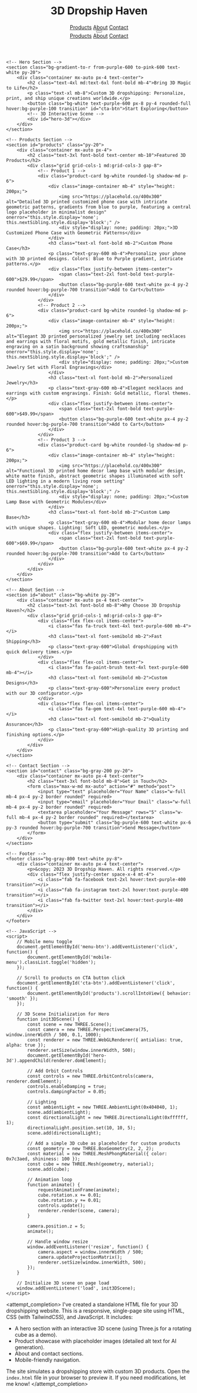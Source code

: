<!DOCTYPE html>
<html lang="en">
<head>
    <meta charset="UTF-8">
    <meta name="viewport" content="width=device-width, initial-scale=1.0">
    <title>3D Dropship Haven - Custom 3D Printed Products</title>
    <script src="https://cdn.tailwindcss.com"></script>
    <!-- Icon library for icons -->
    <link rel="stylesheet" href="https://cdnjs.cloudflare.com/ajax/libs/font-awesome/6.0.0/css/all.min.css">
    <!-- Three.js for 3D interactive scenes -->
    <script src="https://cdnjs.cloudflare.com/ajax/libs/three.js/r128/three.min.js"></script>
    <!-- OrbitControls for 3D interaction -->
    <script src="https://cdn.jsdelivr.net/npm/three@0.128.0/examples/js/controls/OrbitControls.js"></script>
    <style>
        /* Custom styles for 3D scene */
        #hero-3d {
            width: 100%;
            height: 500px;
            background: linear-gradient(135deg, #7c3aed, #e879f9);
            border-radius: 10px;
            margin: 20px 0;
        }
        /* Smooth animations */
        .product-card:hover {
            transform: scale(1.05);
            transition: transform 0.3s ease;
        }
        /* Fallback for images */
        .image-container {
            background: #f0f0f0;
            display: flex;
            align-items: center;
            justify-content: center;
            font-size: 14px;
            color: #666;
        }
        img {
            max-width: 100%;
            height: auto;
        }
    </style>
</head>
<body class="bg-gray-100 font-sans">
    <!-- Header -->
    <header class="bg-white shadow-md sticky top-0 z-10">
        <div class="container mx-auto px-4 py-4 flex justify-between items-center">
            <div class="flex items-center space-x-2">
                <i class="fas fa-cube text-2xl text-purple-600"></i>
                <h1 class="text-2xl font-bold text-gray-800">3D Dropship Haven</h1>
            </div>
            <nav class="hidden md:flex space-x-6">
                <a href="#products" class="text-gray-600 hover:text-purple-600 transition">Products</a>
                <a href="#about" class="text-gray-600 hover:text-purple-600 transition">About</a>
                <a href="#contact" class="text-gray-600 hover:text-purple-600 transition">Contact</a>
            </nav>
            <button class="md:hidden" id="menu-btn">
                <i class="fas fa-bars text-2xl text-gray-600"></i>
            </button>
        </div>
        <!-- Mobile menu -->
        <div id="mobile-menu" class="hidden md:hidden bg-white border-t px-4 py-2">
            <a href="#products" class="block py-2 text-gray-600">Products</a>
            <a href="#about" class="block py-2 text-gray-600">About</a>
            <a href="#contact" class="block py-2 text-gray-600">Contact</a>
        </div>
    </header>

    <!-- Hero Section -->
    <section class="bg-gradient-to-r from-purple-600 to-pink-600 text-white py-20">
        <div class="container mx-auto px-4 text-center">
            <h2 class="text-4xl md:text-6xl font-bold mb-4">Bring 3D Magic to Life</h2>
            <p class="text-xl mb-8">Custom 3D dropshipping: Personalize, print, and ship unique creations worldwide.</p>
            <button class="bg-white text-purple-600 px-8 py-4 rounded-full hover:bg-purple-100 transition" id="cta-btn">Start Exploring</button>
            <!-- 3D Interactive Scene -->
            <div id="hero-3d"></div>
        </div>
    </section>

    <!-- Products Section -->
    <section id="products" class="py-20">
        <div class="container mx-auto px-4">
            <h2 class="text-3xl font-bold text-center mb-10">Featured 3D Products</h2>
            <div class="grid grid-cols-1 md:grid-cols-3 gap-8">
                <!-- Product 1 -->
                <div class="product-card bg-white rounded-lg shadow-md p-6">
                    <div class="image-container mb-4" style="height: 200px;">
                        <img src="https://placehold.co/400x300" alt="Detailed 3D printed customized phone case with intricate geometric patterns, gradients from blue to purple, featuring a central logo placeholder in minimalist design" onerror="this.style.display='none'; this.nextSibling.style.display='block';" />
                        <div style="display: none; padding: 20px;">3D Customized Phone Case with Geometric Patterns</div>
                    </div>
                    <h3 class="text-xl font-bold mb-2">Custom Phone Case</h3>
                    <p class="text-gray-600 mb-4">Personalize your phone with 3D printed designs. Colors: Blue to Purple gradient, intricate patterns.</p>
                    <div class="flex justify-between items-center">
                        <span class="text-2xl font-bold text-purple-600">$29.99</span>
                        <button class="bg-purple-600 text-white px-4 py-2 rounded hover:bg-purple-700 transition">Add to Cart</button>
                    </div>
                </div>
                <!-- Product 2 -->
                <div class="product-card bg-white rounded-lg shadow-md p-6">
                    <div class="image-container mb-4" style="height: 200px;">
                        <img src="https://placehold.co/400x300" alt="Elegant 3D printed personalized jewelry set including necklaces and earrings with floral motifs, gold metallic finish, intricate engraving on a satin background showing craftsmanship" onerror="this.style.display='none'; this.nextSibling.style.display='block';" />
                        <div style="display: none; padding: 20px;">Custom Jewelry Set with Floral Engravings</div>
                    </div>
                    <h3 class="text-xl font-bold mb-2">Personalized Jewelry</h3>
                    <p class="text-gray-600 mb-4">Elegant necklaces and earrings with custom engravings. Finish: Gold metallic, floral themes.</p>
                    <div class="flex justify-between items-center">
                        <span class="text-2xl font-bold text-purple-600">$49.99</span>
                        <button class="bg-purple-600 text-white px-4 py-2 rounded hover:bg-purple-700 transition">Add to Cart</button>
                    </div>
                </div>
                <!-- Product 3 -->
                <div class="product-card bg-white rounded-lg shadow-md p-6">
                    <div class="image-container mb-4" style="height: 200px;">
                        <img src="https://placehold.co/400x300" alt="Functional 3D printed home decor lamp base with modular design, white matte finish, abstract geometric shapes illuminated with soft LED lighting in a modern living room setting" onerror="this.style.display='none'; this.nextSibling.style.display='block';" />
                        <div style="display: none; padding: 20px;">Custom Lamp Base with Geometric Modules</div>
                    </div>
                    <h3 class="text-xl font-bold mb-2">Custom Lamp Base</h3>
                    <p class="text-gray-600 mb-4">Modular home decor lamps with unique shapes. Lighting: Soft LED, geometric modules.</p>
                    <div class="flex justify-between items-center">
                        <span class="text-2xl font-bold text-purple-600">$69.99</span>
                        <button class="bg-purple-600 text-white px-4 py-2 rounded hover:bg-purple-700 transition">Add to Cart</button>
                    </div>
                </div>
            </div>
        </div>
    </section>

    <!-- About Section -->
    <section id="about" class="bg-white py-20">
        <div class="container mx-auto px-4 text-center">
            <h2 class="text-3xl font-bold mb-8">Why Choose 3D Dropship Haven?</h2>
            <div class="grid grid-cols-1 md:grid-cols-3 gap-8">
                <div class="flex flex-col items-center">
                    <i class="fas fa-truck text-4xl text-purple-600 mb-4"></i>
                    <h3 class="text-xl font-semibold mb-2">Fast Shipping</h3>
                    <p class="text-gray-600">Global dropshipping with quick delivery times.</p>
                </div>
                <div class="flex flex-col items-center">
                    <i class="fas fa-paint-brush text-4xl text-purple-600 mb-4"></i>
                    <h3 class="text-xl font-semibold mb-2">Custom Designs</h3>
                    <p class="text-gray-600">Personalize every product with our 3D configurator.</p>
                </div>
                <div class="flex flex-col items-center">
                    <i class="fas fa-gem text-4xl text-purple-600 mb-4"></i>
                    <h3 class="text-xl font-semibold mb-2">Quality Assurance</h3>
                    <p class="text-gray-600">High-quality 3D printing and finishing options.</p>
                </div>
            </div>
        </div>
    </section>

    <!-- Contact Section -->
    <section id="contact" class="bg-gray-200 py-20">
        <div class="container mx-auto px-4 text-center">
            <h2 class="text-3xl font-bold mb-8">Get in Touch</h2>
            <form class="max-w-md mx-auto" action="#" method="post">
                <input type="text" placeholder="Your Name" class="w-full mb-4 px-4 py-2 border rounded" required>
                <input type="email" placeholder="Your Email" class="w-full mb-4 px-4 py-2 border rounded" required>
                <textarea placeholder="Your Message" rows="5" class="w-full mb-4 px-4 py-2 border rounded" required></textarea>
                <button type="submit" class="bg-purple-600 text-white px-6 py-3 rounded hover:bg-purple-700 transition">Send Message</button>
            </form>
        </div>
    </section>

    <!-- Footer -->
    <footer class="bg-gray-800 text-white py-8">
        <div class="container mx-auto px-4 text-center">
            <p>&copy; 2023 3D Dropship Haven. All rights reserved.</p>
            <div class="flex justify-center space-x-4 mt-4">
                <i class="fab fa-facebook text-2xl hover:text-purple-400 transition"></i>
                <i class="fab fa-instagram text-2xl hover:text-purple-400 transition"></i>
                <i class="fab fa-twitter text-2xl hover:text-purple-400 transition"></i>
            </div>
        </div>
    </footer>

    <!-- JavaScript -->
    <script>
        // Mobile menu toggle
        document.getElementById('menu-btn').addEventListener('click', function() {
            document.getElementById('mobile-menu').classList.toggle('hidden');
        });

        // Scroll to products on CTA button click
        document.getElementById('cta-btn').addEventListener('click', function() {
            document.getElementById('products').scrollIntoView({ behavior: 'smooth' });
        });

        // 3D Scene Initialization for Hero
        function init3DScene() {
            const scene = new THREE.Scene();
            const camera = new THREE.PerspectiveCamera(75, window.innerWidth / 500, 0.1, 1000);
            const renderer = new THREE.WebGLRenderer({ antialias: true, alpha: true });
            renderer.setSize(window.innerWidth, 500);
            document.getElementById('hero-3d').appendChild(renderer.domElement);

            // Add Orbit Controls
            const controls = new THREE.OrbitControls(camera, renderer.domElement);
            controls.enableDamping = true;
            controls.dampingFactor = 0.05;

            // Lighting
            const ambientLight = new THREE.AmbientLight(0x404040, 1);
            scene.add(ambientLight);
            const directionalLight = new THREE.DirectionalLight(0xffffff, 1);
            directionalLight.position.set(10, 10, 5);
            scene.add(directionalLight);

            // Add a simple 3D cube as placeholder for custom products
            const geometry = new THREE.BoxGeometry(2, 2, 2);
            const material = new THREE.MeshPhongMaterial({ color: 0x7c3aed, shininess: 100 });
            const cube = new THREE.Mesh(geometry, material);
            scene.add(cube);

            // Animation loop
            function animate() {
                requestAnimationFrame(animate);
                cube.rotation.x += 0.01;
                cube.rotation.y += 0.01;
                controls.update();
                renderer.render(scene, camera);
            }

            camera.position.z = 5;
            animate();

            // Handle window resize
            window.addEventListener('resize', function() {
                camera.aspect = window.innerWidth / 500;
                camera.updateProjectionMatrix();
                renderer.setSize(window.innerWidth, 500);
            });
        }

        // Initialize 3D scene on page load
        window.addEventListener('load', init3DScene);
    </script>
</body>
</html>
</content>
</create_file>

<attempt_completion>
I've created a standalone HTML file for your 3D dropshipping website. This is a responsive, single-page site using HTML, CSS (with TailwindCSS), and JavaScript. It includes:

- A hero section with an interactive 3D scene (using Three.js for a rotating cube as a demo).
- Product showcase with placeholder images (detailed alt text for AI generation).
- About and contact sections.
- Mobile-friendly navigation.

The site simulates a dropshipping store with custom 3D products. Open the `index.html` file in your browser to preview it. If you need modifications, let me know!
</attempt_completion>
